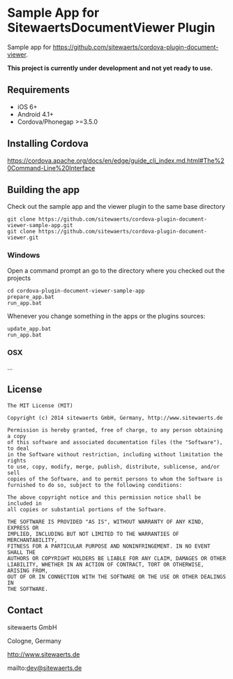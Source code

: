 Sample App for SitewaertsDocumentViewer Plugin
============================

Sample app for https://github.com/sitewaerts/cordova-plugin-document-viewer.

**This project is currently under development and not yet ready to use.**

## Requirements ##

* iOS 6+
* Android 4.1+
* Cordova/Phonegap >=3.5.0

## Installing Cordova ##

https://cordova.apache.org/docs/en/edge/guide_cli_index.md.html#The%20Command-Line%20Interface


## Building the app ##

Check out the sample app and the viewer plugin to the same base directory
```
git clone https://github.com/sitewaerts/cordova-plugin-document-viewer-sample-app.git
git clone https://github.com/sitewaerts/cordova-plugin-document-viewer.git
```

### Windows ###

Open a command prompt an go to the directory where you checked out the projects
```
cd cordova-plugin-document-viewer-sample-app
prepare_app.bat
run_app.bat
```

Whenever you change something in the apps or the plugins sources:
```
update_app.bat
run_app.bat
```

### OSX ###
...



## License ##
```
The MIT License (MIT)

Copyright (c) 2014 sitewaerts GmbH, Germany, http://www.sitewaerts.de

Permission is hereby granted, free of charge, to any person obtaining a copy
of this software and associated documentation files (the "Software"), to deal
in the Software without restriction, including without limitation the rights
to use, copy, modify, merge, publish, distribute, sublicense, and/or sell
copies of the Software, and to permit persons to whom the Software is
furnished to do so, subject to the following conditions:

The above copyright notice and this permission notice shall be included in
all copies or substantial portions of the Software.

THE SOFTWARE IS PROVIDED "AS IS", WITHOUT WARRANTY OF ANY KIND, EXPRESS OR
IMPLIED, INCLUDING BUT NOT LIMITED TO THE WARRANTIES OF MERCHANTABILITY,
FITNESS FOR A PARTICULAR PURPOSE AND NONINFRINGEMENT. IN NO EVENT SHALL THE
AUTHORS OR COPYRIGHT HOLDERS BE LIABLE FOR ANY CLAIM, DAMAGES OR OTHER
LIABILITY, WHETHER IN AN ACTION OF CONTRACT, TORT OR OTHERWISE, ARISING FROM,
OUT OF OR IN CONNECTION WITH THE SOFTWARE OR THE USE OR OTHER DEALINGS IN
THE SOFTWARE.
```

## Contact ##

sitewaerts GmbH

Cologne, Germany

http://www.sitewaerts.de

mailto:dev@sitewaerts.de
